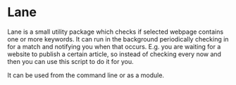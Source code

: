 # Lane

Lane is a small utility package which checks if selected webpage contains one or more keywords.
It can run in the background periodically checking in for a match and notifying you when that occurs. E.g. you are waiting for a website to publish a certain article, so instead of checking every now and then you can use this script to do it for you.

It can be used from the command line or as a module.
